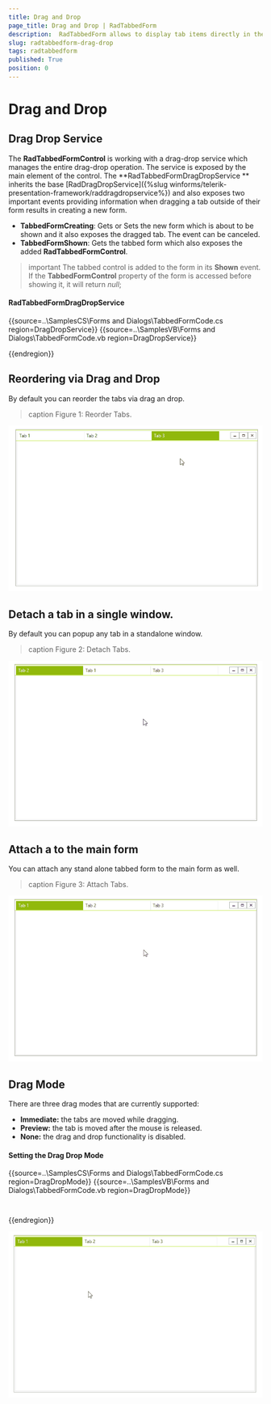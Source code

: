 ```yaml
---
title: Drag and Drop
page_title: Drag and Drop | RadTabbedForm
description:  RadTabbedForm allows to display tab items directly in the title bar  
slug: radtabbedform-drag-drop
tags: radtabbedform
published: True
position: 0
---
```


# Drag and Drop

## Drag Drop Service

The **RadTabbedFormControl** is working with a drag-drop service which manages the entire drag-drop operation. The service is exposed by the main element of the control. The **RadTabbedFormDragDropService ** inherits the base [RadDragDropService]({%slug winforms/telerik-presentation-framework/raddragdropservice%}) and also exposes two important events providing information when dragging a tab outside of their form results in creating a new form. 

* **TabbedFormCreating**: Gets or Sets the new form which is about to be shown and it also exposes the dragged tab. The event can be canceled.
* **TabbedFormShown**: Gets the tabbed form which also exposes the added **RadTabbedFormControl**.

>important The tabbed control is added to the form in its **Shown** event. If the **TabbedFormControl** property of the form is accessed before showing it, it will return *null*;

#### RadTabbedFormDragDropService

{{source=..\SamplesCS\Forms and Dialogs\TabbedFormCode.cs region=DragDropService}} 
{{source=..\SamplesVB\Forms and Dialogs\TabbedFormCode.vb region=DragDropService}}



{{endregion}} 


## Reordering via Drag and Drop

By default you can reorder the tabs via drag an drop.

>caption Figure 1: Reorder Tabs.

![radtabbedform-drag-drop001](images/radtabbedform-drag-drop001.gif)


## Detach a tab in a single window. 

By default you can popup any tab in a standalone window. 

>caption Figure 2: Detach Tabs.

![radtabbedform-drag-drop002](images/radtabbedform-drag-drop002.gif)

## Attach a to the main form

You can attach any stand alone tabbed form to the main form as well.

>caption Figure 3: Attach Tabs.

![radtabbedform-drag-drop003](images/radtabbedform-drag-drop003.gif)

## Drag Mode

There are three drag modes that are currently supported:
* __Immediate:__ the tabs are moved while dragging.
* __Preview:__ the tab is moved after the mouse is released.
* __None:__ the drag and drop functionality is disabled.

#### Setting the Drag Drop Mode

{{source=..\SamplesCS\Forms and Dialogs\TabbedFormCode.cs region=DragDropMode}} 
{{source=..\SamplesVB\Forms and Dialogs\TabbedFormCode.vb region=DragDropMode}}
````C#
````
````VB.NET
```` 

{{endregion}} 

![radtabbedform-drag-drop004](images/radtabbedform-drag-drop004.gif)

